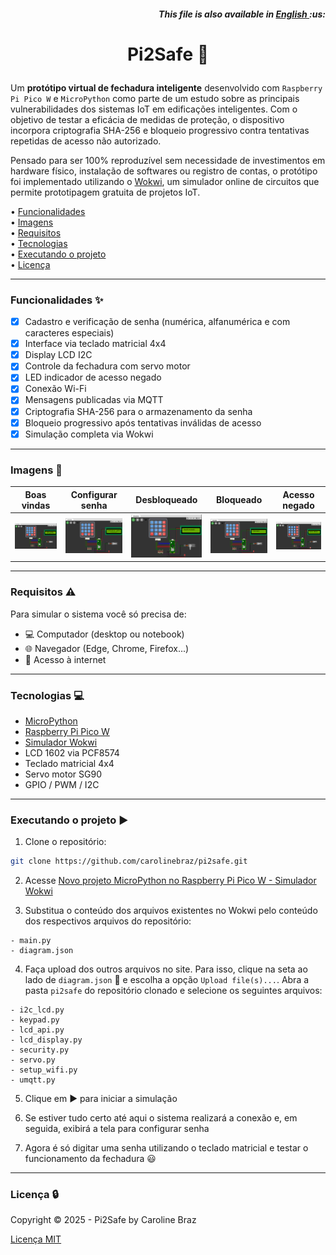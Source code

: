 <h5 align="right">
    This file is also available in <a href=https://github.com/carolinebraz/pi2safe/blob/main/README.md> English </a> :us:
</h5>

# <p align="center"> Pi2Safe 🔐 </p>

Um **protótipo virtual de fechadura inteligente** desenvolvido com `Raspberry Pi Pico W` e `MicroPython` como parte de um estudo sobre as principais vulnerabilidades dos sistemas IoT em edificações inteligentes. Com o objetivo de testar a eficácia de medidas de proteção, o dispositivo incorpora criptografia SHA-256 e bloqueio progressivo contra tentativas repetidas de acesso não autorizado. 
	
Pensado para ser 100% reproduzível sem necessidade de investimentos em hardware físico, instalação de softwares ou registro de contas, o protótipo foi implementado utilizando o [Wokwi](https://wokwi.com/), um simulador online de circuitos que permite prototipagem gratuita de projetos IoT.

• [Funcionalidades](#funcionalidades-sparkles)  
• [Imagens](#imagens-art)  
• [Requisitos](#requisitos-warning)  
• [Tecnologias](#tecnologias-computer)  
• [Executando o projeto](#executando-o-projeto-arrow_forward)  
• [Licença](#licença-lock)

---

### Funcionalidades :sparkles:  
- [x] Cadastro e verificação de senha (numérica, alfanumérica e com caracteres especiais) 
- [x] Interface via teclado matricial 4x4  
- [x] Display LCD I2C 
- [x] Controle da fechadura com servo motor  
- [x] LED indicador de acesso negado
- [x] Conexão Wi-Fi 
- [x] Mensagens publicadas via MQTT
- [x] Criptografia SHA-256 para o armazenamento da senha
- [x] Bloqueio progressivo após tentativas inválidas de acesso 
- [x] Simulação completa via Wokwi

---

### Imagens :art:  
Boas vindas | Configurar senha | Desbloqueado | Bloqueado | Acesso negado  
:---:|:---:|:---:|:---:|:---:  
<img src="assets/welcome.png" width="200"> | <img src="assets/setup.png" width="200"> | <img src="assets/unlocked.png" width="200"> | <img src="assets/locked.png" width="200"> | <img src="assets/access_denied.png" width="200">  

---

### Requisitos :warning:  
Para simular o sistema você só precisa de:

- :computer: Computador (desktop ou notebook)  
- :globe_with_meridians: Navegador (Edge, Chrome, Firefox...)
- :signal_strength: Acesso à internet

---

### Tecnologias :computer:  
- [MicroPython](https://micropython.org/)  
- [Raspberry Pi Pico W](https://www.raspberrypi.com/products/raspberry-pi-pico/)  
- [Simulador Wokwi](https://wokwi.com/)  
- LCD 1602 via PCF8574  
- Teclado matricial 4x4  
- Servo motor SG90  
- GPIO / PWM / I2C

---

### Executando o projeto :arrow_forward:
1. Clone o repositório:

```bash
git clone https://github.com/carolinebraz/pi2safe.git
```

2. Acesse [Novo projeto MicroPython no Raspberry Pi Pico W - Simulador Wokwi](https://wokwi.com/projects/new/micropython-pi-pico-w)

3. Substitua o conteúdo dos arquivos existentes no Wokwi pelo conteúdo dos respectivos arquivos do repositório:

```
- main.py
- diagram.json
```

4. Faça upload dos outros arquivos no site. Para isso, clique na seta ao lado de `diagram.json` :arrow_down_small: e escolha a opção `Upload file(s)...`. Abra a pasta `pi2safe` do repositório clonado e selecione os seguintes arquivos:

```
- i2c_lcd.py
- keypad.py
- lcd_api.py
- lcd_display.py
- security.py
- servo.py
- setup_wifi.py
- umqtt.py
```

5. Clique em :arrow_forward: para iniciar a simulação

6. Se estiver tudo certo até aqui o sistema realizará a conexão e, em seguida, exibirá a tela para configurar senha

7. Agora é só digitar uma senha utilizando o teclado matricial e testar o funcionamento da fechadura :smiley:

---

### Licença :lock:

Copyright © 2025 - Pi2Safe by Caroline Braz

[Licença MIT](./LICENSE)